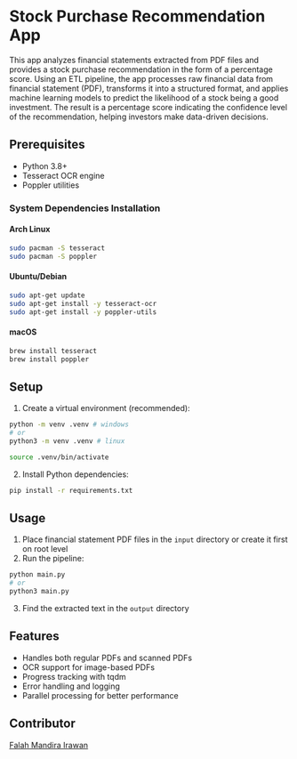 # Stock Purchase Recommendation App
This app analyzes financial statements extracted from PDF files and provides a stock purchase recommendation in the form of a percentage score. Using an ETL pipeline, the app processes raw financial data from financial statement (PDF), transforms it into a structured format, and applies machine learning models to predict the likelihood of a stock being a good investment. The result is a percentage score indicating the confidence level of the recommendation, helping investors make data-driven decisions.

## Prerequisites
- Python 3.8+
- Tesseract OCR engine
- Poppler utilities

### System Dependencies Installation

#### Arch Linux
```bash
sudo pacman -S tesseract
sudo pacman -S poppler
```

#### Ubuntu/Debian
```bash
sudo apt-get update
sudo apt-get install -y tesseract-ocr
sudo apt-get install -y poppler-utils
```

#### macOS
```bash
brew install tesseract
brew install poppler
```

## Setup
1. Create a virtual environment (recommended):
```bash
python -m venv .venv # windows
# or
python3 -m venv .venv # linux

source .venv/bin/activate  
```

2. Install Python dependencies:
```bash
pip install -r requirements.txt
```

## Usage
1. Place financial statement PDF files in the `input` directory or create it first on root level
2. Run the pipeline:
```bash
python main.py 
# or
python3 main.py
```
3. Find the extracted text in the `output` directory


## Features
- Handles both regular PDFs and scanned PDFs
- OCR support for image-based PDFs
- Progress tracking with tqdm
- Error handling and logging
- Parallel processing for better performance 

## Contributor
[Falah Mandira Irawan](https://www.dicoding.com/users/falah_mandira_irawan/academies)